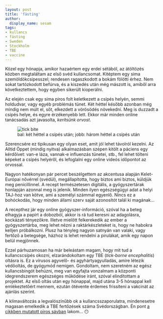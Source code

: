 ```yaml
---
layout: post
title: 'fästing'
author:
  display_name: sesam
tags:
- kullancs
- fästing
- Sweden
- Stockholm
- TBE
- vaccine
---
```


Közel egy hónapja, amikor hazaértem egy erdei sétából, az átöltözés közben megtaláltam az első svéd kullancsomat. Kitéptem egy sima szemöldökcsipesszel; rendesen ragaszkodott a bokám fölötti érhez. Nem sokat tartózkodott befúrva, és a kiszedés után még mászott is, amiből arra következtettem, hogy egyben sikerült kioperálni.

Az elején csak egy sima piros folt keletkezett a csípés helyén, semmi holdudvar, vagy egyéb problémás tünet. Két héttel később azonban még mindig nem múlt el, sőt, elkezdett a vörösödés növekedni. Meg is duzzadt a csípés helye, és egyre érzékenyebb lett. Ekkor már minden online tanácsadás azt javasolta, _kerítsünk orvost_.

<figure><img src="{{ 'assets/images/2025/July/tick.jpeg' | relative_url }}" alt="tick bite"><figcaption>bal: két héttel a csípés után; jobb: három héttel a csípés után</figcaption></figure>

Szerencsére ez tipikusan egy olyan eset, amit jól lehet távolról kezelni. Az Alltid Öppet (mindig nyitva) alkalmazásban szépen kitölt a páciens egy kérdőívet: van-e láza, vannak-e influenzás tünetei, stb., fel lehet tölteni képeket a csípés helyéről, és lefoglalni egy online videós időpontot az orvossal.

Nagyon hatékonyan pár percet beszélgettem az akcentusa alapján Kelet-Európai nővérrel (svédül), megállapította, hogy biztos ami biztos, küldjük meg penicillinnel. A recept természetesen digitális, a gyógyszertárak honlapján azonnal meg is jelenik. Minden ilyen egészségügyi adat a helyi TAJ-hoz van kötve, ami a személyi számmal egyenlő. Nincs ez a bohóckodás, hogy minden állami szerv saját azonosítót talál ki magának…

A recepthez jár egy online gyógyszer-információ, szóval ha a beteg elhagyja a papírt a dobozból, akkor is rá tud keresni az adagolásra, kockázati tényezőkre. Illetve mielőtt felkerekedik az ember a gyógyszertárba, meg lehet nézni a raktárkészleteket is, hogy ne habokra kelljen próbálkozni. Plusz ha tényleg nagyon satnyán van valaki, vagy fertőző a betegsége, házhoz is lehet rendelni a pirulákat, amik egy napon belül megjönnek.

Ezzel párhuzamosan ha már beleástam magam, hogy mit tud a kullancscsípés okozni, elzarándokoltam egy TBE (_tick-borne encephalitis_) oltásra is. Ez a vírusos agyvelő- és agyhártyagyulladás, amire létezik védőoltás, de gyógymód nemigen. Gondoltam, nem szeretném az egész kullancsbingót behúzni, meg van egyfajta vonzalmam a központi idegrendszerem egészséges működése iránt, szóval elindítottam a projektet. Az első oltás után egy hónappal, majd utána 3-5 hónappal kell emlékeztetőért mennem, ezután ötévente érdemes frissíteni a vakcinát az ajánlás szerint.

A klímaváltozás a legvalószínűbb ok a kullancsszaporulatra, mindenesetre magasan emelkedik a TBE fertőzések száma Svédországban. Én pont [a cikkben mutatott piros sávban](https://www.svt.se/nyheter/inrikes/darfor-ar-tbe-smittans-spridning-ett-mysterium) lakom… 😶